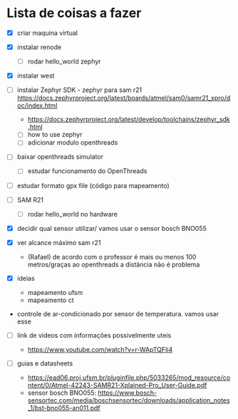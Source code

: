 # Lista de coisas a fazer

- [x] criar maquina virtual
- [x] instalar renode
	- [ ] rodar hello_world zephyr
- [x] instalar west
- [ ] instalar Zephyr SDK
      	- zephyr para sam r21 https://docs.zephyrproject.org/latest/boards/atmel/sam0/samr21_xpro/doc/index.html 
	- https://docs.zephyrproject.org/latest/develop/toolchains/zephyr_sdk.html
	- [ ] how to use zephyr
	- [ ] adicionar modulo openthreads
- [ ] baixar openthreads simulator
	- [ ] estudar funcionamento do OpenThreads
- [ ] estudar formato gpx file (código para mapeamento)
- [ ] SAM R21
	- [ ] rodar hello_world no hardware
- [x] decidir qual sensor utilizar/ vamos usar o sensor bosch BNO055
- [x] ver alcance máximo sam r21
	- (Rafael) de acordo com o professor é mais ou menos 100 metros/graças ao openthreads a distância não é problema
       
       
 - [x] ideias
	- mapeamento ufsm
	- mapeamento ct
 - controle de ar-condicionado por sensor de temperatura. vamos usar esse 
        
        
- [ ] link de videos com informações possivelmente uteis
	- https://www.youtube.com/watch?v=r-WApTQFIi4
       
       
- [ ] guias e datasheets
	- https://ead06.proj.ufsm.br/pluginfile.php/5033265/mod_resource/content/0/Atmel-42243-SAMR21-Xplained-Pro_User-Guide.pdf
	- sensor bosch BNO055: https://www.bosch-sensortec.com/media/boschsensortec/downloads/application_notes_1/bst-bno055-an011.pdf
